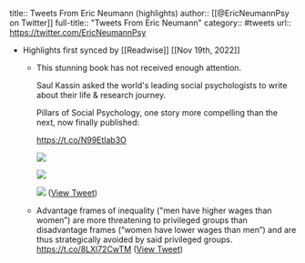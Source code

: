 title:: Tweets From Eric Neumann (highlights)
author:: [[@EricNeumannPsy on Twitter]]
full-title:: "Tweets From Eric Neumann"
category:: #tweets
url:: https://twitter.com/EricNeumannPsy

- Highlights first synced by [[Readwise]] [[Nov 19th, 2022]]
	- This stunning book has not received enough attention.
	  
	  Saul Kassin asked the world's leading social psychologists to write about their life & research journey.
	  
	  Pillars of Social Psychology, one story more compelling than the next, now finally published:
	  
	  https://t.co/N99Etlab3O 
	  
	  ![](https://pbs.twimg.com/media/Fgsk7RtUoAAzzK8.jpg) 
	  
	  ![](https://pbs.twimg.com/media/FgslFFQUYAAuL_u.jpg) 
	  
	  ![](https://pbs.twimg.com/media/FgslHvvUAAECk_W.jpg) ([View Tweet](https://twitter.com/EricNeumannPsy/status/1588539312487833601))
	- Advantage frames of inequality ("men have higher wages than women”) are more threatening to privileged groups than disadvantage frames (“women have lower wages than men”) and are thus strategically avoided by said privileged groups. https://t.co/8LXl72CwTM ([View Tweet](https://twitter.com/EricNeumannPsy/status/1589798237246193666))
